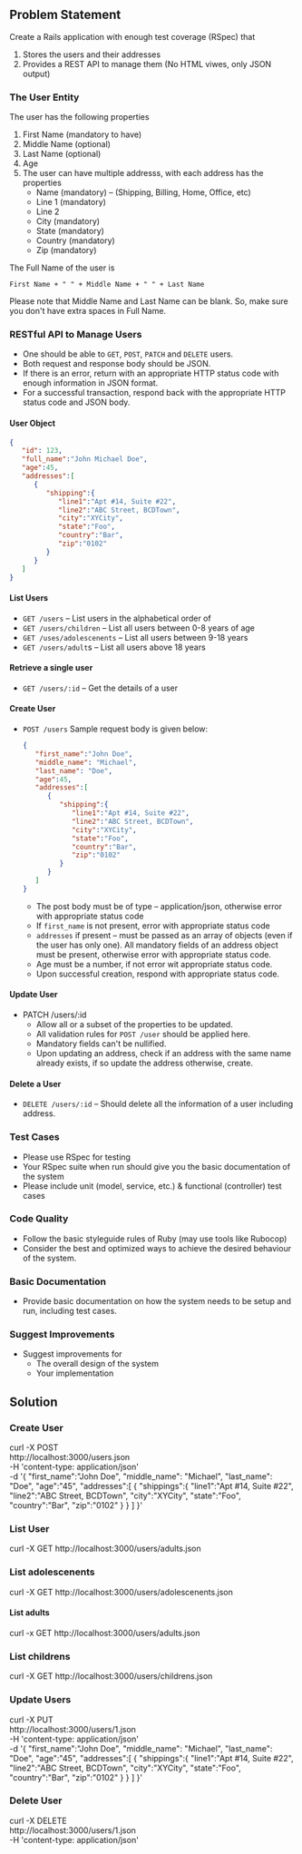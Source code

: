 
## Problem Statement

Create a Rails application with enough test coverage (RSpec)  that
1. Stores the users and their addresses
2. Provides a REST API to manage them (No HTML viwes, only JSON output)

### The User Entity
The user has the following properties
1. First Name (mandatory to have)
2. Middle Name (optional)
3. Last Name (optional)
4. Age
5. The user can have multiple addresss, with each address has the properties
	- Name (mandatory) – (Shipping, Billing, Home, Office, etc)
	- Line 1 (mandatory)
	- Line 2
	- City (mandatory)
	- State (mandatory)
	- Country (mandatory)
	- Zip (mandatory)

The Full Name of the user is

	First Name + " " + Middle Name + " " + Last Name

Please note that Middle Name and Last Name can be blank. So, make sure you don't have extra spaces in Full Name.

### RESTful API to Manage Users
* One should be able to `GET`, `POST`, `PATCH` and `DELETE` users.
* Both request and response body should be JSON.
* If there is an error, return with an appropriate HTTP status code with enough information in JSON format.
* For a successful transaction, respond back with the appropriate HTTP status code and JSON body.

#### User Object
```json
{
   "id": 123,
   "full_name":"John Michael Doe",
   "age":45,
   "addresses":[
      {
         "shipping":{
            "line1":"Apt #14, Suite #22",
            "line2":"ABC Street, BCDTown",
            "city":"XYCity",
            "state":"Foo",
            "country":"Bar",
            "zip":"0102"
         }
      }
   ]
}
```

#### List Users

* `GET /users` – List users in the alphabetical order of
* `GET /users/children` – List all users between 0-8 years of age
* `GET /uses/adolescenents` – List all users between 9-18 years
* `GET /users/adult`s – List all users above 18 years

#### Retrieve a single user
* `GET /users/:id` – Get the details of a user

#### Create User

* `POST /users`
	Sample request body is given below:
	```json
	{
	   "first_name":"John Doe",
	   "middle_name": "Michael",
	   "last_name": "Doe",
	   "age":45,
	   "addresses":[
	      {
	         "shipping":{
	            "line1":"Apt #14, Suite #22",
	            "line2":"ABC Street, BCDTown",
	            "city":"XYCity",
	            "state":"Foo",
	            "country":"Bar",
	            "zip":"0102"
	         }
	      }
	   ]
	}
	```
	* The post body must be of type – application/json, otherwise error with appropriate status code
	* If `first_name` is not present, error with appropriate status code
	* `addresses` if present – must be passed as an array of objects (even if the user has only one). All mandatory fields of an address object must be present, otherwise error with appropriate status code.
	* Age must be a number, if not error wit appropriate status code.
	* Upon successful creation, respond with appropriate status code.

#### Update User

 - PATCH /users/:id
	* Allow all or a subset of the properties to be updated.
	* All validation rules for `POST /user` should be applied here.
	* Mandatory fields can't be nullified.
	* Upon updating an address, check if an address with the same name already exists, if so update the address otherwise, create.

#### Delete a User
- `DELETE /users/:id` – Should delete all the information of a user including address.

### Test Cases

 - Please use RSpec for testing
 - Your RSpec suite when run should give you the basic documentation of the system
 - Please include unit (model, service, etc.) & functional (controller) test cases

### Code Quality
 - Follow the basic styleguide rules of Ruby (may use tools like Rubocop)
 - Consider the best and optimized ways to achieve the desired behaviour of the system.

### Basic Documentation
- Provide basic documentation on how the system needs to be setup and run, including test cases.
### Suggest Improvements
- Suggest improvements for
	- The overall design of the system
	- Your implementation

## Solution

### Create User

curl -X POST \
  http://localhost:3000/users.json \
  -H 'content-type: application/json' \
  -d '{
    "first_name":"John Doe",
    "middle_name": "Michael",
    "last_name": "Doe",
    "age":"45",
    "addresses":[
       {
          "shippings":{
             "line1":"Apt #14, Suite #22",
             "line2":"ABC Street, BCDTown",
             "city":"XYCity",
             "state":"Foo",
             "country":"Bar",
             "zip":"0102"
          }
       }
    ]
 }'

### List User

curl -X GET http://localhost:3000/users/adults.json

### List adolescenents

curl -X GET http://localhost:3000/users/adolescenents.json

#### List adults

curl -x GET http://localhost:3000/users/adults.json

### List childrens

curl -X GET http://localhost:3000/users/childrens.json

### Update Users

curl -X PUT \
  http://localhost:3000/users/1.json \
  -H 'content-type: application/json' \
  -d '{
    "first_name":"John Doe",
    "middle_name": "Michael",
    "last_name": "Doe",
    "age":"45",
    "addresses":[
       {
          "shippings":{
             "line1":"Apt #14, Suite #22",
             "line2":"ABC Street, BCDTown",
             "city":"XYCity",
             "state":"Foo",
             "country":"Bar",
             "zip":"0102"
          }
       }
    ]
 }'

### Delete User

 curl -X DELETE \
   http://localhost:3000/users/1.json \
   -H 'content-type: application/json'
